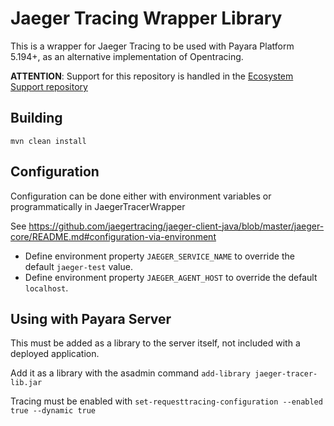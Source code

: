 # Jaeger Tracing Wrapper Library

This is a wrapper for Jaeger Tracing to be used with Payara Platform 5.194+, as an alternative implementation of Opentracing.

**ATTENTION**: Support for this repository is handled in the [Ecosystem Support repository](https://github.com/payara/ecosystem-support)

## Building

`mvn clean install`

## Configuration

Configuration can be done either with environment variables or programmatically in JaegerTracerWrapper

See https://github.com/jaegertracing/jaeger-client-java/blob/master/jaeger-core/README.md#configuration-via-environment 

- Define environment property `JAEGER_SERVICE_NAME` to override the default `jaeger-test` value.
- Define environment property `JAEGER_AGENT_HOST` to override the default `localhost`.
 
## Using with Payara Server

This must be added as a library to the server itself, not included with a deployed application.

Add it as a library with the asadmin command `add-library jaeger-tracer-lib.jar`

Tracing must be enabled with `set-requesttracing-configuration --enabled true --dynamic true`
